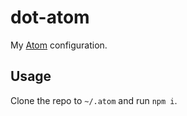 # dot-atom

My [Atom](https://atom.io) configuration.

## Usage

Clone the repo to `~/.atom` and run `npm i`.

